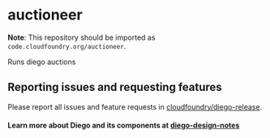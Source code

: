 auctioneer
==========

**Note**: This repository should be imported as `code.cloudfoundry.org/auctioneer`.

Runs diego auctions

## Reporting issues and requesting features

Please report all issues and feature requests in [cloudfoundry/diego-release](https://github.com/cloudfoundry/diego-release/issues).

#### Learn more about Diego and its components at [diego-design-notes](https://github.com/cloudfoundry/diego-design-notes)
